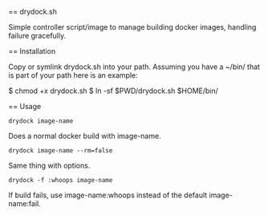 == drydock.sh

Simple controller script/image to manage building docker images, handling
failure gracefully.

== Installation

Copy or symlink drydock.sh into your path.  Assuming you have a ~/bin/ that
is part of your path here is an example:

$ chmod +x drydock.sh
$ ln -sf $PWD/drydock.sh $HOME/bin/

== Usage

    drydock image-name

Does a normal docker build with image-name.

    drydock image-name --rm=false

Same thing with options.

    drydock -f :whoops image-name

If build fails, use image-name:whoops instead of the default image-name:fail.

